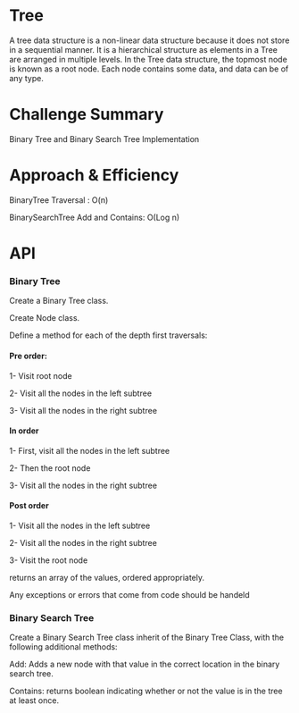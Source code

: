 # Tree 

A tree data structure is a non-linear data structure because it does not store in a sequential manner. It is a hierarchical structure as elements in a Tree are arranged in multiple levels. In the Tree data structure, the topmost node is known as a root node. Each node contains some data, and data can be of any type.

# Challenge Summary

Binary Tree and Binary Search Tree Implementation

# Approach & Efficiency

BinaryTree Traversal : O(n)

BinarySearchTree Add and Contains: O(Log n)

# API

### Binary Tree

Create a Binary Tree class.

Create Node class.

Define a method for each of the depth first traversals:

#### Pre order: 

1- Visit root node

2- Visit all the nodes in the left subtree

3- Visit all the nodes in the right subtree

#### In order

1- First, visit all the nodes in the left subtree

2- Then the root node

3- Visit all the nodes in the right subtree

#### Post order 

1- Visit all the nodes in the left subtree

2- Visit all the nodes in the right subtree

3- Visit the root node

returns an array of the values, ordered appropriately.

Any exceptions or errors that come from code should be handeld

### Binary Search Tree

Create a Binary Search Tree class inherit of the Binary Tree Class, with the following additional methods:

Add: Adds a new node with that value in the correct location in the binary search tree.

Contains: returns boolean indicating whether or not the value is in the tree at least once.